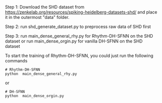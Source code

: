 Step 1:
Download the SHD dataset from https://zenkelab.org/resources/spiking-heidelberg-datasets-shd/ and place it in the outermost "data" folder.

Step 2:
run shd_generate_dataset.py to preprocess raw data of SHD first

Step 3:
run main_dense_general_rhy.py for Rhythm-DH-SFNN on the SHD dataset
or run main_dense_orgin.py for vanilla DH-SFNN on the SHD dataset


To start the training of Rhythm-DH-SFNN, you could just run the following commands
  ```
  # Rhythm-DH-SFNN 
  python  main_dense_general_rhy.py
  ```
  or
  ```
  # DH-SFNN
  python  main_dense_orgin.py 
  ``` 
